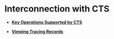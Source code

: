 # Interconnection with CTS<a name="en-us_topic_pg_0063481193"></a>

-   **[Key Operations Supported by CTS](key-operations-supported-by-cts-(PostgreSQL).md)**  

-   **[Viewing Tracing Records](viewing-tracing-records-(PostgreSQL).md)**  


